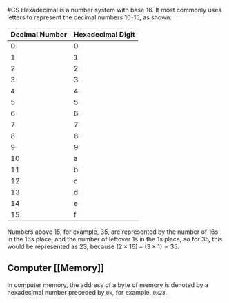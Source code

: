 #CS
Hexadecimal is a number system with base 16. It most commonly uses letters to represent the decimal numbers 10-15, as shown:

| Decimal Number | Hexadecimal Digit |
| -------------- | ----------------- |
| 0              | 0                 |
| 1              | 1                 |
| 2              | 2                 |
| 3              | 3                 |
| 4              | 4                  |
| 5              | 5                 |
| 6              | 6                 |
| 7              | 7                 |
| 8              | 8                 |
| 9              | 9                 |
| 10             | a                 |
| 11             | b                 |
| 12             | c                 |
| 13             | d                 |
| 14             | e                 |
| 15             | f                  |
Numbers above 15, for example, 35, are represented by the number of 16s in the 16s place, and the number of leftover 1s in the 1s place, so for 35, this would be represented as 23, because $(2\times16)+(3\times1)=35$.
## Computer [[Memory]]
In computer memory, the address of a byte of memory is denoted by a hexadecimal number preceded by `0x`, for example, `0x23`.